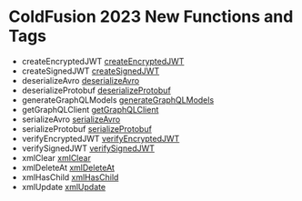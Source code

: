 # ColdFusion 2023 New Functions and Tags

- createEncryptedJWT [createEncryptedJWT](functions/createEncryptedJWT.md)
- createSignedJWT [createSignedJWT](functions/createSignedJWT.md)
- deserializeAvro [deserializeAvro](functions/deserializeAvro.md)
- deserializeProtobuf [deserializeProtobuf](functions/deserializeProtobuf.md)
- generateGraphQLModels [generateGraphQLModels](functions/generateGraphQLModels.md)
- getGraphQLClient [getGraphQLClient](functions/getGraphQLClient.md)
- serializeAvro [serializeAvro](functions/serializeAvro.md)
- serializeProtobuf [serializeProtobuf](functions/serializeProtobuf.md)
- verifyEncryptedJWT [verifyEncryptedJWT](functions/verifyEncryptedJWT.md)
- verifySignedJWT [verifySignedJWT](functions/verifySignedJWT.md)
- xmlClear [xmlClear](functions/xmlClear.md)
- xmlDeleteAt [xmlDeleteAt](functions/xmlDeleteAt.md)
- xmlHasChild [xmlHasChild](functions/xmlHasChild.md)
- xmlUpdate [xmlUpdate](functions/xmlUpdate.md)
